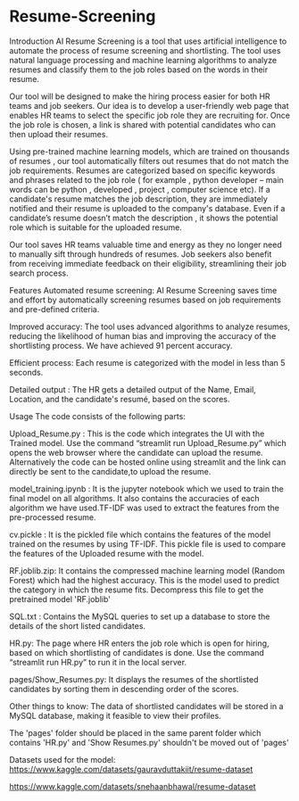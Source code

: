# Resume-Screening
Introduction
AI Resume Screening is a tool that uses artificial intelligence to automate the process of resume screening and shortlisting. The tool uses natural language processing and machine learning algorithms to analyze resumes and classify them to the job roles based on the words in their resume.

Our tool will be designed to make the hiring process easier for both HR teams and job seekers. Our idea is to develop a user-friendly web page that enables HR teams to select the specific job role they are recruiting for. Once the job role is chosen, a link is shared with potential candidates who can then upload their resumes.

Using pre-trained machine learning models, which are trained on thousands of resumes , our tool automatically filters out resumes that do not match the job requirements. Resumes are categorized based on specific keywords and phrases related to the job role ( for example , python developer – main words can be python , developed , project , computer science etc). If a candidate's resume matches the job description, they are immediately notified and their resume is uploaded to the company's database. Even if a candidate’s resume doesn’t match the description , it shows the potential role which is suitable for the uploaded resume.

Our tool saves HR teams valuable time and energy as they no longer need to manually sift through hundreds of resumes. Job seekers also benefit from receiving immediate feedback on their eligibility, streamlining their job search process.

Features
Automated resume screening: AI Resume Screening saves time and effort by automatically screening resumes based on job requirements and pre-defined criteria.

Improved accuracy: The tool uses advanced algorithms to analyze resumes, reducing the likelihood of human bias and improving the accuracy of the shortlisting process. We have achieved 91 percent accuracy.

Efficient process: Each resume is categorized with the model in less than 5 seconds.

Detailed output : The HR gets a detailed output of the Name, Email, Location, and the candidate's resumé, based on the scores.

Usage
The code consists of the following parts:

Upload_Resume.py : This is the code which integrates the UI with the Trained model. Use the command “streamlit run Upload_Resume.py” which opens the web browser where the candidate can upload the resume. Alternatively the code can be hosted online using streamlit and the link can directly be sent to the candidate,to upload the resume.

model_training.ipynb : It is the jupyter notebook which we used to train the final model on all algorithms. It also contains the accuracies of each algorithm we have used.TF-IDF was used to extract the features from the pre-processed resume.

cv.pickle : It is the pickled file which contains the features of the model trained on the resumes by using TF-IDF. This pickle file is used to compare the features of the Uploaded resume with the model.

RF.joblib.zip: It contains the compressed machine learning model (Random Forest) which had the highest accuracy. This is the model used to predict the category in which the resume fits. Decompress this file to get the pretrained model 'RF.joblib'

SQL.txt : Contains the MySQL queries to set up a database to store the details of the short listed candidates.

HR.py: The page where HR enters the job role which is open for hiring, based on which shortlisting of candidates is done. Use the command “streamlit run HR.py” to run it in the local server.

pages/Show_Resumes.py: It displays the resumes of the shortlisted candidates by sorting them in descending order of the scores.

Other things to know:
The data of shortlisted candidates will be stored in a MySQL database, making it feasible to view their profiles.

The 'pages' folder should be placed in the same parent folder which contains 'HR.py' and 'Show Resumes.py' shouldn't be moved out of 'pages'

Datasets used for the model:
https://www.kaggle.com/datasets/gauravduttakiit/resume-dataset

https://www.kaggle.com/datasets/snehaanbhawal/resume-dataset


